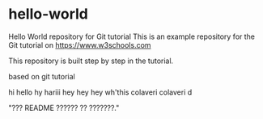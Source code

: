  # hello-world
Hello World repository for Git tutorial
This is an example repository for the Git tutorial on https://www.w3schools.com

This repository is built step by step in the tutorial.

based on git tutorial 

hi
hello
hy
hariii
hey
hey
hey
wh'this colaveri colaveri d

"??? README ?????? ?? ???????." 
